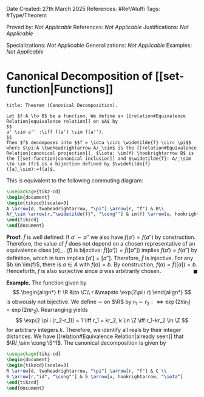 <div class="topSpace"></div>

Date Created: 27th March 2025
References: #Ref/Aluffi 
Tags: #Type/Theorem 

Proved by: <i>Not Applicable</i>
References: <i>Not Applicable</i>
Justifications: <i>Not Applicable</i>

Specializations: <i>Not Applicable</i>
Generalizations: <i>Not Applicable</i>
Examples: <i>Not Applicable</i>

# Canonical Decomposition of [[set-function|Functions]]

``` ad-Theorem
title: Theorem (Canonical Decomposition).

Let $f:A \to B$ be a function. We define an [[relation#Equivalence Relation|equivalence relation]] on $A$ by
$$
a' \sim a'' :\iff f(a') \sim f(a'').
$$
Then $f$ decomposes into $$f = \iota \circ \widetilde{f} \circ \pi$$
where $\pi:A \twoheadrightarrow A/_\sim$ is the [[relation#Equivalence Relation|canonical projection]], $\iota: \im(f) \hookrightarrow B$ is the [[set-function|canonical inclusion]] and $\widetilde{f}: A/_\sim \to \im (f)$ is a bijection defined by $\widetilde{f}([a]_\sim):=f(a)$.
```
This is equivalent to the following commuting diagram:
```tikz
\usepackage{tikz-cd}
\begin{document}
\begin{tikzcd}[scale=3]
A \arrow[d, twoheadrightarrow, "\pi"] \arrow[r, "f"] & B\\
A/_\sim \arrow[r,"\widetilde{f}", "\cong"'] & im(f) \arrow[u, hookrightarrow, "\iota"]
\end{tikzcd}
\end{document}
```
**Proof.**
$\widetilde{f}$ is well defined: If $a' \sim a''$ we also have $f(a') = f(a'')$ by construction. Therefore, the value of $\widetilde{f}$ does not depend on a chosen representative of an equivalence class $[a]_\sim$.
$\widetilde(f)$ is bijective: $\widetilde{f}([a'])=\widetilde{f}([a''])$ implies  $f(a')=f(a'')$ by definition, which in turn implies $[a']=[a'']$. Therefore, $\widetilde{f}$ is injective. For any $b \in \im(f)$, there is $a \in A$ with $f(a)=b$. By construction, $f(a) = \widetilde{f}([a]) = b$. Henceforth, $f$ is also surjective since $a$ was arbitrarily chosen. <span style="float:right;">$\blacksquare$</span>

**Example.**
The function given by
$$
\begin{align*}
f: \R &\to \C\\
r &\mapsto \exp(2\pi i r)
\end{align*}
$$
is obviously not bijective. We define $\sim$ on $\R$ by $r_1 \sim r_2 :\iff \exp(2\pi ir_1) = \exp(2 \pi i r_2)$. Rearranging yields
$$
\exp(2 \pi i (r_2-r_1)) = 1 \iff r_1 = kr_2, k \in \Z \iff r_1-kr_2 \in \Z
$$
for arbitrary integers $k$. Therefore, we identify all reals by their integer distances. We have [[relation#Equivalence Relation|already seen]] that $\R/_\sim \cong \S^1$. The canonical decomposition is given by
```tikz
\usepackage{tikz-cd}
\begin{document}
\begin{tikzcd}[scale=3]
R \arrow[d, twoheadrightarrow, "\pi"] \arrow[r, "f"] & C \\
S \arrow[r,"id", "\cong"'] & S \arrow[u, hookrightarrow, "\iota"]
\end{tikzcd}
\end{document}
```